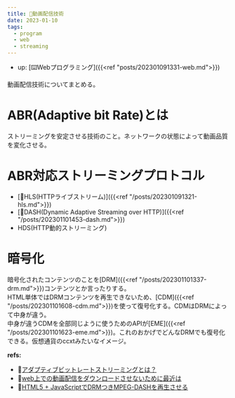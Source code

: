 ```yaml
---
title: 📝動画配信技術
date: 2023-01-10
tags:
  - program
  - web
  - streaming
---
```


- up: [⌨️Webプログラミング]({{<ref "posts/202301091331-web.md">}})  

動画配信技術についてまとめる。  

# ABR(Adaptive bit Rate)とは
ストリーミングを安定させる技術のこと。ネットワークの状態によって動画品質を変化させる。  

# ABR対応ストリーミングプロトコル
- [📝HLS(HTTPライブストリーム)]({{<ref "/posts/202301091321-hls.md">}})  
- [📝DASH(Dynamic Adaptive Streaming over HTTP)]({{<ref "/posts/202301101453-dash.md">}})  
- HDS(HTTP動的ストリーミング)

# 暗号化
暗号化されたコンテンツのことを[DRM]({{<ref "/posts/202301101337-drm.md">}})コンテンツとか言ったりする。  
HTML単体ではDRMコンテンツを再生できないため、[CDM]({{<ref "/posts/202301101608-cdm.md">}})を使って復号化する。CDMはDRMによって中身が違う。  
中身が違うCDMを全部同じように使うためのAPIが[EME]({{<ref "/posts/202301101623-eme.md">}})。これのおかげでどんなDRMでも復号化できる。仮想通貨のccxtみたいなイメージ。  


**refs:**
- 📝[アダプティブビットレートストリーミングとは？](https://www.cloudflare.com/ja-jp/learning/video/what-is-adaptive-bitrate-streaming/)
- 📝[web上での動画配信をダウンロードさせないために最近は](https://teratail.com/questions/60913)
- 📝[HTML5 + JavaScriptでDRMつきMPEG-DASHを再生させる](https://www.slideshare.net/Gaprot/html5-javascriptdrmmpegdash)
